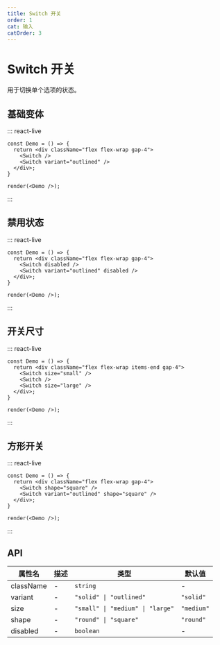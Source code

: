 ```yaml
---
title: Switch 开关
order: 1
cat: 输入
catOrder: 3
---
```


# Switch 开关

用于切换单个选项的状态。

## 基础变体

::: react-live
```tsx
const Demo = () => {
  return <div className="flex flex-wrap gap-4">
    <Switch />
    <Switch variant="outlined" />
  </div>;
}

render(<Demo />);
```
:::

## 禁用状态

::: react-live
```tsx
const Demo = () => {
  return <div className="flex flex-wrap gap-4">
    <Switch disabled />
    <Switch variant="outlined" disabled />
  </div>;
}

render(<Demo />);
```
:::

## 开关尺寸

::: react-live
```tsx
const Demo = () => {
  return <div className="flex flex-wrap items-end gap-4">
    <Switch size="small" />
    <Switch />
    <Switch size="large" />
  </div>;
}

render(<Demo />);
```
:::

## 方形开关

::: react-live
```tsx
const Demo = () => {
  return <div className="flex flex-wrap gap-4">
    <Switch shape="square" />
    <Switch variant="outlined" shape="square" />
  </div>;
}

render(<Demo />);
```
:::

## API

| 属性名 | 描述 | 类型 | 默认值 |
| --- | --- | --- | --- |
| className | - | `string` | - |
| variant | - | `"solid" \| "outlined"` | `"solid"` |
| size | - | `"small" \| "medium" \| "large"` | `"medium"` |
| shape | - | `"round" \| "square"` | `"round"` |
| disabled | - | `boolean` | - |
